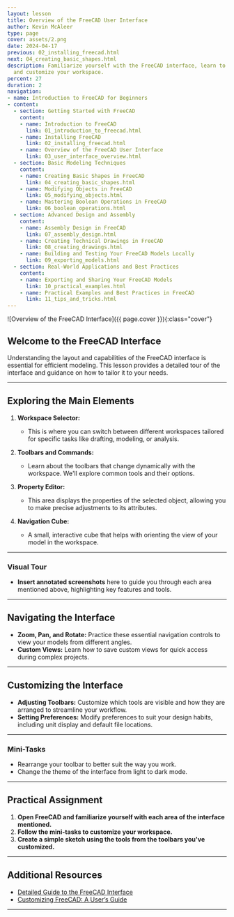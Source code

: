 ```yaml
---
layout: lesson
title: Overview of the FreeCAD User Interface
author: Kevin McAleer
type: page
cover: assets/2.png
date: 2024-04-17
previous: 02_installing_freecad.html
next: 04_creating_basic_shapes.html
description: Familiarize yourself with the FreeCAD interface, learn to navigate efficiently,
  and customize your workspace.
percent: 27
duration: 2
navigation:
- name: Introduction to FreeCAD for Beginners
- content:
  - section: Getting Started with FreeCAD
    content:
    - name: Introduction to FreeCAD
      link: 01_introduction_to_freecad.html
    - name: Installing FreeCAD
      link: 02_installing_freecad.html
    - name: Overview of the FreeCAD User Interface
      link: 03_user_interface_overview.html
  - section: Basic Modeling Techniques
    content:
    - name: Creating Basic Shapes in FreeCAD
      link: 04_creating_basic_shapes.html
    - name: Modifying Objects in FreeCAD
      link: 05_modifying_objects.html
    - name: Mastering Boolean Operations in FreeCAD
      link: 06_boolean_operations.html
  - section: Advanced Design and Assembly
    content:
    - name: Assembly Design in FreeCAD
      link: 07_assembly_design.html
    - name: Creating Technical Drawings in FreeCAD
      link: 08_creating_drawings.html
    - name: Building and Testing Your FreeCAD Models Locally
      link: 09_exporting_models.html
  - section: Real-World Applications and Best Practices
    content:
    - name: Exporting and Sharing Your FreeCAD Models
      link: 10_practical_examples.html
    - name: Practical Examples and Best Practices in FreeCAD
      link: 11_tips_and_tricks.html
---
```



![Overview of the FreeCAD Interface]({{ page.cover }}){:class="cover"}

## Welcome to the FreeCAD Interface

Understanding the layout and capabilities of the FreeCAD interface is essential for efficient modeling. This lesson provides a detailed tour of the interface and guidance on how to tailor it to your needs.

---

## Exploring the Main Elements

1. **Workspace Selector:**
   - This is where you can switch between different workspaces tailored for specific tasks like drafting, modeling, or analysis.

2. **Toolbars and Commands:**
   - Learn about the toolbars that change dynamically with the workspace. We'll explore common tools and their options.

3. **Property Editor:**
   - This area displays the properties of the selected object, allowing you to make precise adjustments to its attributes.

4. **Navigation Cube:**
   - A small, interactive cube that helps with orienting the view of your model in the workspace.

---

### Visual Tour

- **Insert annotated screenshots** here to guide you through each area mentioned above, highlighting key features and tools.

---

## Navigating the Interface

- **Zoom, Pan, and Rotate:** Practice these essential navigation controls to view your models from different angles.
- **Custom Views:** Learn how to save custom views for quick access during complex projects.

---

## Customizing the Interface

- **Adjusting Toolbars:** Customize which tools are visible and how they are arranged to streamline your workflow.
- **Setting Preferences:** Modify preferences to suit your design habits, including unit display and default file locations.

---

### Mini-Tasks

- Rearrange your toolbar to better suit the way you work.
- Change the theme of the interface from light to dark mode.

---

## Practical Assignment

1. **Open FreeCAD and familiarize yourself with each area of the interface mentioned.**
2. **Follow the mini-tasks to customize your workspace.**
3. **Create a simple sketch using the tools from the toolbars you've customized.**

---

## Additional Resources

- [Detailed Guide to the FreeCAD Interface](https://wiki.freecadweb.org/Interface)
- [Customizing FreeCAD: A User’s Guide](https://www.freecadweb.org/wiki/Customizing_Interface)

---
